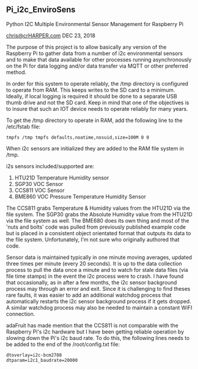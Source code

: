 ## Pi_i2c_EnviroSens
Python I2C Multiple Environmental Sensor Management for Raspberry Pi

chris@crHARPER.com
DEC 23, 2018

The purpose of this project is to allow basically any version of the Raspberry Pi to gather data from a number of i2c environmental sensors and to make that data available for other processes running asynchronously on the Pi for data logging and/or data transfer via MQTT or other preferred method.

In order for this system to operate reliably, the /tmp directory is configured to operate from RAM. This keeps writes to the SD card to a minimum.  Ideally, if local logging is required it should be done to a separate USB thumb drive and not the SD card.  Keep in mind that one of the objectives is to insure that such an IOT device needs to operate reliably for many years.

To get the /tmp directory to operate in RAM, add the following line to the /etc/fstab file:

	tmpfs /tmp tmpfs defaults,noatime,nosuid,size=100M 0 0   

When i2c sensors are initialized they are added to the RAM file system in /tmp.

i2s sensors included/supported are:
1) HTU21D Temperature Humidity sensor
2) SGP30 VOC Sensor
3) CCS811 VOC Sensor
4) BME860 VOC Pressure Temperature Humidity Sensor

The CCS811 grabs Temperature & Humidity values from the HTU21D via the file system.
The SGP30 grabs the Absolute Humidity value from the HTU21D via the file system as well.
The BME680 does its own thing and most of the 'nuts and bolts' code was pulled from previously published example code but is placed in a consistent object orientated format that outputs its data to the file system.  Unfortunately, I'm not sure who originally authored that code.   

Sensor data is maintained typically in one minute moving averages, updated three times per minute (every 20 seconds).  It is up to the data collection process to pull the data once a minute and to watch for stale data files (via file time stamps) in the event the i2c process were to crash.  I have found that occasionally, as in after a few months, the i2c sensor background process may through an error and exit.  Since it is challenging to find theses rare faults, it was easier to add an additional watchdog process that automatically restarts the i2c sensor background process if it gets dropped.  A similar watchdog process may also be needed to maintain a constant WiFI connection.      

adaFruit has made mention that the CCS811 is not comparable with the Raspberry Pi's i2c hardware but I have been getting reliable operation by slowing down the Pi's i2c baud rate.  To do this, the following lines needs to be added to the end of the /root/config.txt file:

	dtoverlay=i2c-bcm2708
	dtparam=i2c1_baudrate=20000     








